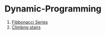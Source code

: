 # Dynamic-Programming
1. [Fibbonacci Series](https://leetcode.com/problems/fibonacci-number/)
2. [Climbng stairs](https://bit.ly/3t1Sjyx)
